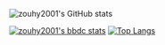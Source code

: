 ![zouhy2001's GitHub stats](https://github-readme-stats.vercel.app/api?username=zouhy2001&show_icons=true&theme=radical)

[![zouhy2001's bbdc stats](https://stat.leftover.cn/bbdc?userId=63045007&nickname=zouhy2001)](https://github.com/left0ver/github-bbdc-stat)
[![Top Langs](https://github-readme-stats.vercel.app/api/top-langs/?username=zouhy2001)](https://github.com/Christmas/github-readme-stats)
